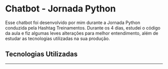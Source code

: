 # Chatbot - Jornada Python
Esse chatbot foi desenvolvido por mim durante a Jornada Python conduzida pela Hashtag Treinamentos. Durante os 4 dias, estudei o código da aula e fiz algumas leves alterações para melhor entendimento, além de estudar as tecnologias utilizadas na sua produção.

## Tecnologias Utilizadas
---
